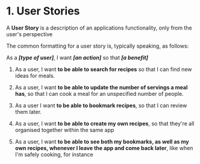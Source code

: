 # 1. User Stories

A **User Story** is a description of an applications functionality, only from the user's perspective
<br>

The common formatting for a user story is, typically speaking, as follows:
<br>

As a **_[type of user]_**, I want **_[an action]_** so that **_[a benefit]_**
<br>

1. As a user, I want **to be able to search for recipes** so that I can find new ideas for meals.<br>

2. As a user, I want **to be able to update the number of servings a meal has**, so that I can cook a meal for an unspecified number of people. <br>

3. As a user I want **to be able to bookmark recipes**, so that I can review them later.
   <br>

4. As a user, I want **to be able to create my own recipes**, so that they're all organised together within the same app

5. As a user, I want **to be able to see both my bookmarks, as well as my own recipes, whenever I leave the app and come back later**, like when I'm safely cooking, for instance
